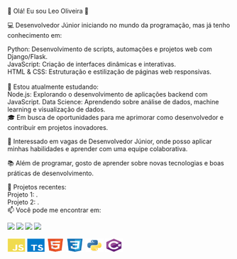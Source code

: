 👋 Olá! Eu sou Leo Oliveira 🌟

💻 Desenvolvedor Júnior iniciando no mundo da programação, mas já tenho conhecimento em:<br>

Python: Desenvolvimento de scripts, automações e projetos web com Django/Flask.<br>
JavaScript: Criação de interfaces dinâmicas e interativas.<br>
HTML & CSS: Estruturação e estilização de páginas web responsivas.<br>
<br>
🌱 Estou atualmente estudando:
<br>
Node.js: Explorando o desenvolvimento de aplicações backend com JavaScript.
Data Science: Aprendendo sobre análise de dados, machine learning e visualização de dados.<br>
🎓 Em busca de oportunidades para me aprimorar como desenvolvedor e contribuir em projetos inovadores.<br>

💼 Interessado em vagas de Desenvolvedor Júnior, onde posso aplicar minhas habilidades e aprender com uma equipe colaborativa.<br>

📚 Além de programar, gosto de aprender sobre novas tecnologias e boas práticas de desenvolvimento.<br>

🚀 Projetos recentes:
<br>
Projeto 1: .<br>
Projeto 2: .<br>
📫 Você pode me encontrar em:<br>
<div> 
  <a href="https://www.instagram.com/henrique_oliveira.22/" target="_blank"><img src="https://img.shields.io/badge/-Instagram-%23E4405F?style=for-the-badge&logo=instagram&logoColor=white" target="_blank"></a>
 <a href="https://discord.gg/Zr2Td5Sk" target="_blank"><img src="https://img.shields.io/badge/Discord-7289DA?style=for-the-badge&logo=discord&logoColor=white" target="_blank"></a> 
  <a href = "mailto:leoo2771@gmail.com"><img src="https://img.shields.io/badge/-Gmail-%23333?style=for-the-badge&logo=gmail&logoColor=white" target="_blank"></a>
  <a href="https://www.linkedin.com/in/leonardo-oliveira-54969417b" target="_blank"><img src="https://img.shields.io/badge/-LinkedIn-%230077B5?style=for-the-badge&logo=linkedin&logoColor=white" target="_blank"></a> 
  
</div>


<div style="display: inline_block"><br>
  <img align="center" alt="Rafa-Js" height="30" width="40" src="https://raw.githubusercontent.com/devicons/devicon/master/icons/javascript/javascript-plain.svg">
  <img align="center" alt="Rafa-Ts" height="30" width="40" src="https://raw.githubusercontent.com/devicons/devicon/master/icons/typescript/typescript-plain.svg">
  <img align="center" alt="Rafa-HTML" height="30" width="40" src="https://raw.githubusercontent.com/devicons/devicon/master/icons/html5/html5-original.svg">
  <img align="center" alt="Rafa-CSS" height="30" width="40" src="https://raw.githubusercontent.com/devicons/devicon/master/icons/css3/css3-original.svg">
  <img align="center" alt="Rafa-Python" height="30" width="40" src="https://raw.githubusercontent.com/devicons/devicon/master/icons/python/python-original.svg">
  <img align="center" alt="Rafa-Csharp" height="30" width="40" src="https://raw.githubusercontent.com/devicons/devicon/master/icons/csharp/csharp-original.svg">
</div>
